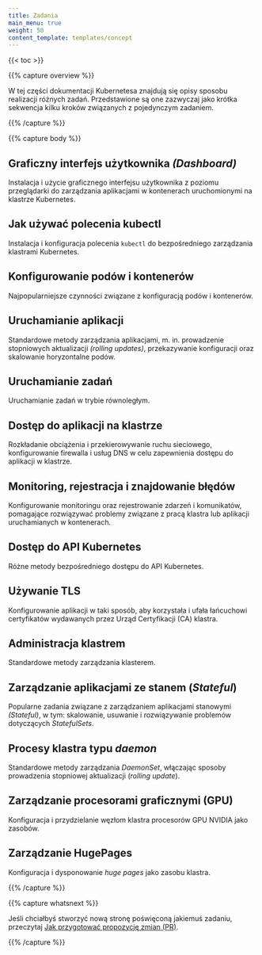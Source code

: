 ```yaml
---
title: Zadania
main_menu: true
weight: 50
content_template: templates/concept
---
```


{{< toc >}}

{{% capture overview %}}

W tej części dokumentacji Kubernetesa znajdują się opisy sposobu realizacji
różnych zadań. Przedstawione są one zazwyczaj jako krótka sekwencja kilku kroków
związanych z pojedynczym zadaniem.

{{% /capture %}}

{{% capture body %}}

## Graficzny interfejs użytkownika _(Dashboard)_

Instalacja i użycie graficznego interfejsu użytkownika z poziomu przeglądarki do
zarządzania aplikacjami w kontenerach uruchomionymi na klastrze Kubernetes.

## Jak używać polecenia kubectl

Instalacja i konfiguracja polecenia `kubectl` do bezpośredniego zarządzania
klastrami Kubernetes.

## Konfigurowanie podów i kontenerów

Najpopularniejsze czynności związane z konfiguracją podów i kontenerów.

## Uruchamianie aplikacji

Standardowe metody zarządzania aplikacjami, m. in. prowadzenie stopniowych
aktualizacji _(rolling updates)_, przekazywanie konfiguracji oraz skalowanie
horyzontalne podów.

## Uruchamianie zadań

Uruchamianie zadań w trybie równoległym.

## Dostęp do aplikacji na klastrze

Rozkładanie obciążenia i przekierowywanie ruchu sieciowego, konfigurowanie
firewalla i usług DNS w celu zapewnienia dostępu do aplikacji w klastrze.

## Monitoring, rejestracja i znajdowanie błędów

Konfigurowanie monitoringu oraz rejestrowanie zdarzeń i komunikatów, pomagające
rozwiązywać problemy związane z pracą klastra lub aplikacji uruchamianych w
kontenerach.

## Dostęp do API Kubernetes

Różne metody bezpośredniego dostępu do API Kubernetes.

## Używanie TLS

Konfigurowanie aplikacji w taki sposób, aby korzystała i ufała łańcuchowi
certyfikatów wydawanych przez Urząd Certyfikacji (CA) klastra.

## Administracja klastrem

Standardowe metody zarządzania klasterem.

## Zarządzanie aplikacjami ze stanem (_Stateful_)

Popularne zadania związane z zarządzaniem aplikacjami stanowymi _(Stateful)_, w
tym: skalowanie, usuwanie i rozwiązywanie problemów dotyczących _StatefulSets_.

## Procesy klastra typu _daemon_

Standardowe metody zarządzania _DaemonSet_, włączając sposoby prowadzenia
stopniowej aktualizacji (_rolling update_).

## Zarządzanie procesorami graficznymi (GPU)

Konfiguracja i przydzielanie węzłom klastra procesorów GPU NVIDIA jako zasobów.

## Zarządzanie HugePages

Konfiguracja i dysponowanie _huge pages_ jako zasobu klastra.

{{% /capture %}}

{{% capture whatsnext %}}

Jeśli chciałbyś stworzyć nową stronę poświęconą jakiemuś zadaniu, przeczytaj
[Jak przygotować propozycję zmian (PR)](/docs/home/contribute/create-pull-request/).

{{% /capture %}}
